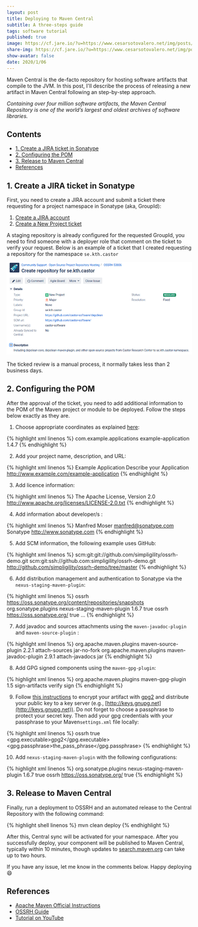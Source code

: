 ```yaml
---
layout: post
title: Deploying to Maven Central
subtitle: A three-steps guide
tags: software tutorial
published: true
image: https://cf.jare.io/?u=https://www.cesarsotovalero.net/img/posts/maven_journey.png
share-img: https://cf.jare.io/?u=https://www.cesarsotovalero.net/img/posts/maven_journey.png
show-avatar: false
date: 2020/1/06
---
```


Maven Central is the de-facto repository for hosting software artifacts that compile to the JVM. In this post, I'll describe the process of releasing a new artifact in Maven Central following an step-by-step approach. 

<aside class="quote">
    <em>Containing over four million software artifacts, the Maven Central Repository is one of the world’s largest and oldest archives of software libraries.</em>
</aside>

## Contents

* [1. Create a JIRA ticket in Sonatype](#1-create-a-jira-ticket-in-sonatype)
* [2. Configuring the POM](#2-configuring-the-pom)
* [3. Release to Maven Central](#3-release-to-maven-central)
* [References](#references)

## 1. Create a JIRA ticket in Sonatype

First, you need to create a JIRA account and submit a ticket there requesting for a project namespace in Sonatype (aka, GroupId):

1.  [Create a JIRA account](https://issues.sonatype.org/secure/Signup!default.jspa)
2.  [Create a New Project ticket](https://issues.sonatype.org/secure/CreateIssue.jspa?issuetype=21&pid=10134)

A staging repository is already configured for the requested GroupId, you need to find someone with a deployer role that comment on the ticket to verify your request. Below is an example of a ticket that I created requesting a repository for the namespace `se.kth.castor`

![](../img/posts/sonatype_screeshot.png)

The ticked review is a manual process, it normally takes less than 2 business days.

## 2. Configuring the POM

After the approval of the ticket, you need to add additional information to the POM of the Maven project or module to be deployed. Follow the steps below exactly as they are.

1. Choose appropriate coordinates as explained [here](https://central.sonatype.org/pages/choosing-your-coordinates.html):

{% highlight xml linenos %}
<groupId>com.example.applications</groupId>
<artifactId>example-application</artifactId>
<version>1.4.7</version>
{% endhighlight %}
 
2.  Add your project name, description, and URL:

{% highlight xml linenos %}
<name>Example Application</name>
<description>Describe your Application</description>
<url>http://www.example.com/example-application</url>
{% endhighlight %}

3. Add licence information:

{% highlight xml linenos %}
<licenses>
  <license>
     <name>The Apache License, Version 2.0</name>
    <url>http://www.apache.org/licenses/LICENSE-2.0.txt</url>
  </license>
</licenses>
{% endhighlight %}

4. Add information about developer/s :

{% highlight xml linenos %}
<developers>
  <developer>
    <name>Manfred Moser</name>
    <email>manfred@sonatype.com</email>
    <organization>Sonatype</organization>
    <organizationUrl>http://www.sonatype.com</organizationUrl>
  </developer>
</developers>
{% endhighlight %}

5. Add SCM information, the following example uses GitHub:

{% highlight xml linenos %}
<scm>
  <connection>scm:git:git://github.com/simpligility/ossrh-demo.git</connection>
  <developerConnection>scm:git:ssh://github.com:simpligility/ossrh-demo.git</developerConnection>
  <url>http://github.com/simpligility/ossrh-demo/tree/master</url>
</scm>
{% endhighlight %}
    
6. Add distribution management and authentication to Sonatype via the `nexus-staging-maven-plugin`:

{% highlight xml linenos %}
<distributionManagement>
  <snapshotRepository>
     <id>ossrh</id>
     <url>https://oss.sonatype.org/content/repositories/snapshots</url>
  </snapshotRepository>
</distributionManagement>
<build>
  <plugins>
     <plugin>
       <groupId>org.sonatype.plugins</groupId>
       <artifactId>nexus-staging-maven-plugin</artifactId>
       <version>1.6.7</version>
       <extensions>true</extensions>
       <configuration>
         <serverId>ossrh</serverId>
         <nexusUrl>https://oss.sonatype.org/</nexusUrl>
         <autoReleaseAfterClose>true</autoReleaseAfterClose>
       </configuration>
     </plugin>
     ...
  </plugins>
</build>
{% endhighlight %}
    
 7. Add javadoc and sources attachments using the `maven-javadoc-plugin` and  `maven-source-plugin` :
 
{% highlight xml linenos %}
<build>
  <plugins>
     <plugin>
        <groupId>org.apache.maven.plugins</groupId>
          <artifactId>maven-source-plugin</artifactId>
          <version>2.2.1</version>
          <executions>
            <execution>
              <id>attach-sources</id>
              <goals>
                <goal>jar-no-fork</goal>
              </goals>
            </execution>
          </executions>
        </plugin>
        <plugin>
          <groupId>org.apache.maven.plugins</groupId>
          <artifactId>maven-javadoc-plugin</artifactId>
          <version>2.9.1</version>
          <executions>
            <execution>
              <id>attach-javadocs</id>
              <goals>
                <goal>jar</goal>
              </goals>
            </execution>
          </executions>
     </plugin>
  </plugins>
</build>
{% endhighlight %}

 8. Add GPG signed components using the `maven-gpg-plugin`:
 
{% highlight xml linenos %}
<build>
  <plugins>
     <plugin>
        <groupId>org.apache.maven.plugins</groupId>
        <artifactId>maven-gpg-plugin</artifactId>
        <version>1.5</version>
        <executions>
           <execution>
              <id>sign-artifacts</id>
              <phase>verify</phase>
              <goals>
                <goal>sign</goal>
              </goals>
           </execution>
        </executions>
     </plugin>
  </plugins>
</build>
{% endhighlight %}

9. Follow [this instructions](https://central.sonatype.org/pages/working-with-pgp-signatures.html) to encrypt your artifact with [gpg2](https://linux.die.net/man/1/gpg2) and distribute your public key to a key server (e.g., [http://keys.gnupg.net](http://keys.gnupg.net)). Do not forget to choose a passphrase to protect your secret key. Then add your gpg credentials with your passphrase to your Maven`settings.xml` file locally:

{% highlight xml linenos %}
<settings>
  <profiles>
     <profile>
       <id>ossrh</id>
         <activation>
          <activeByDefault>true</activeByDefault>
          </activation>
          <properties>
            <gpg.executable>gpg2</gpg.executable>
            <gpg.passphrase>the_pass_phrase</gpg.passphrase>
          </properties>
        </profile>
      </profiles>
</settings>
{% endhighlight %}

10. Add `nexus-staging-maven-plugin` with the following configurations:

{% highlight xml linenos %}
<build>
  <plugins>
     <plugin>
        <groupId>org.sonatype.plugins</groupId>
        <artifactId>nexus-staging-maven-plugin</artifactId>
        <version>1.6.7</version>
        <extensions>true</extensions>
        <configuration>
           <serverId>ossrh</serverId>
           <nexusUrl>https://oss.sonatype.org/</nexusUrl>
           <autoReleaseAfterClose>true</autoReleaseAfterClose>
        </configuration>
     </plugin>
  </plugins>
</build>
{% endhighlight %}

## 3. Release to Maven Central

Finally, run a deployment to OSSRH and an automated release to the Central Repository with the following command:


{% highlight shell linenos %}
mvn clean deploy
{% endhighlight %}

After this, Central sync will be activated for your namespace. After you successfully deploy, your component will be published to Maven Central, typically within 10 minutes, though updates to [search.maven.org](https://search.maven.org) can take up to two hours.

If you have any issue, let me know in the comments below. Happy deploying  :smile:

## References

- [Apache Maven Official Instructions](https://maven.apache.org/repository/guide-central-repository-upload.html)
- [OSSRH Guide](https://central.sonatype.org/pages/ossrh-guide.html)
- [Tutorial on YouTube](https://www.youtube.com/watch?v=bxP9IuJbcDQ)
